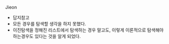 Jieon
- 답지참고
- 모든 경우를 탐색할 생각을 하지 못했다.
- 이진탐색을 정해진 리스트에서 탐색하는 경우 말고도, 이렇게 이론적으로 탐색해야 하는경우도 있다는 것을 알게 되었다.